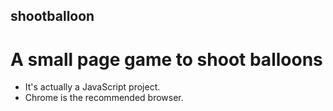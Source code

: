 ## shootballoon
# A small page game to shoot balloons
* It's actually a JavaScript project.
* Chrome is the recommended browser.
